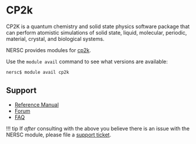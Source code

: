 # CP2k

CP2K is a quantum chemistry and solid state physics software package
that can perform atomistic simulations of solid state, liquid,
molecular, periodic, material, crystal, and biological systems.

NERSC provides modules for [cp2k](https://www.cp2k.org).

Use the `module avail` command to see what versions are available:

```bash
nersc$ module avail cp2k
```

## Support

*  [Reference Manual](https://manual.cp2k.org/)
*  [Forum](http://groups.google.com/group/cp2k)
*  [FAQ](https://www.cp2k.org/faq)

!!! tip
	If *after* consulting with the above you believe there is an
	issue with the NERSC module, please file
	a [support ticket](https://help.nersc.gov).
